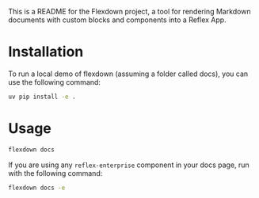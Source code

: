 This is a README for the Flexdown project, a tool for rendering Markdown documents with custom blocks and components into a Reflex App.

# Installation

To run a local demo of flexdown (assuming a folder called docs), you can use the following command:

```bash
uv pip install -e .
```

# Usage

```bash
flexdown docs
```

If you are using any `reflex-enterprise` component in your docs page, run with the following command:
```bash
flexdown docs -e
```